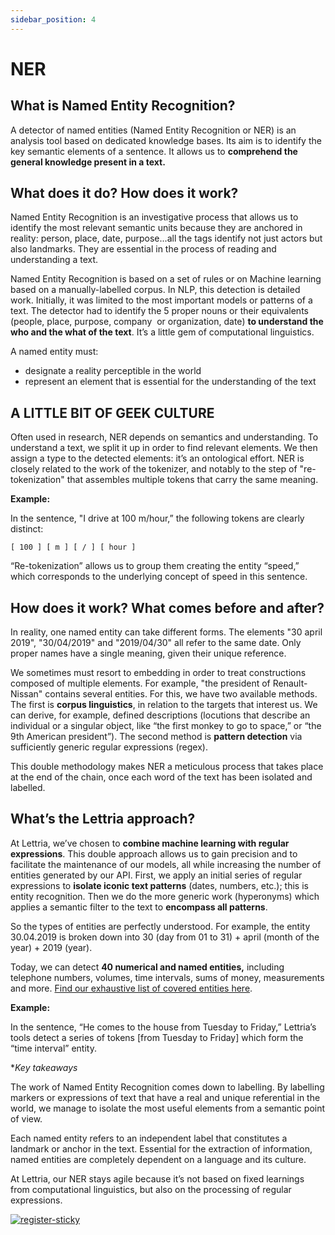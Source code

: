 ```yaml
---
sidebar_position: 4
---
```


# NER

## What is Named Entity Recognition?

A detector of named entities (Named Entity Recognition or NER) is an analysis tool based on dedicated knowledge bases. Its aim is to identify the key semantic elements of a sentence. It allows us to **comprehend the general knowledge present in a text.**

## What does it do? How does it work?

Named Entity Recognition is an investigative process that allows us to identify the most relevant semantic units because they are anchored in reality: person, place, date, purpose...all the tags identify not just actors but also landmarks. They are essential in the process of reading and understanding a text.

Named Entity Recognition is based on a set of rules or on Machine learning based on a manually-labelled corpus. In NLP, this detection is detailed work. Initially, it was limited to the most important models or patterns of a text. The detector had to identify the 5 proper nouns or their equivalents (people, place, purpose, company  or organization, date) **to understand the who and the what of the text**. It’s a little gem of computational linguistics.

A named entity must:

- designate a reality perceptible in the world
- represent an element that is essential for the understanding of the text

## A LITTLE BIT OF GEEK CULTURE

Often used in research, NER depends on semantics and understanding. To understand a text, we split it up in order to find relevant elements. We then assign a type to the detected elements: it’s an ontological effort. NER is closely related to the work of the tokenizer, and notably to the step of "re-tokenization" that assembles multiple tokens that carry the same meaning.

**Example:**

In the sentence, "I drive at 100 m/hour,” the following tokens are clearly distinct:

```
[ 100 ] [ m ] [ / ] [ hour ] 
```

“Re-tokenization” allows us to group them creating the entity “speed,” which corresponds to the underlying concept of speed in this sentence.

## How does it work? What comes before and after?

In reality, one named entity can take different forms. The elements "30 april 2019", "30/04/2019" and "2019/04/30" all refer to the same date. Only proper names have a single meaning, given their unique reference.

We sometimes must resort to embedding in order to treat constructions composed of multiple elements. For example, "the president of Renault-Nissan" contains several entities. For this, we have two available methods. The first is **corpus linguistics**, in relation to the targets that interest us. We can derive, for example, defined descriptions (locutions that describe an individual or a singular object, like “the first monkey to go to space,” or “the 9th American president”). The second method is **pattern detection** via sufficiently generic regular expressions (regex).

This double methodology makes NER a meticulous process that takes place at the end of the chain, once each word of the text has been isolated and labelled.

## What’s the Lettria approach?

At Lettria, we’ve chosen to **combine machine learning with regular expressions**. This double approach allows us to gain precision and to facilitate the maintenance of our models, all while increasing the number of entities generated by our API. First, we apply an initial series of regular expressions to **isolate iconic text patterns** (dates, numbers, etc.); this is entity recognition. Then we do the more generic work (hyperonyms) which applies a semantic filter to the text to **encompass all patterns**.

So the types of entities are perfectly understood. For example, the entity 30.04.2019 is broken down into 30 (day from 01 to 31) + april (month of the year) + 2019 (year).

Today, we can detect **40 numerical and named entities,** including telephone numbers, volumes, time intervals, sums of money, measurements and more. [Find our exhaustive list of covered entities here](https://doc.lettria.com/#entities).

**Example:**

In the sentence, “He comes to the house from Tuesday to Friday,” Lettria’s tools detect a series of tokens [from Tuesday to Friday] which form the “time interval” entity.

**Key takeaways*

The work of Named Entity Recognition comes down to labelling. By labelling markers or expressions of text that have a real and unique referential in the world, we manage to isolate the most useful elements from a semantic point of view.

Each named entity refers to an independent label that constitutes a landmark or anchor in the text. Essential for the extraction of information, named entities are completely dependent on a language and its culture.

At Lettria, our NER stays agile because it’s not based on fixed learnings from computational linguistics, but also on the processing of regular expressions.

[![register-sticky](/img/register-sticky.png)](https://app.lettria.com/signup)
